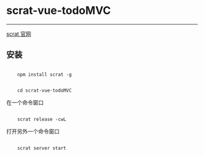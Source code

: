 # scrat-vue-todoMVC

-------------------------------------

<a href="http://scrat.io/">scrat 官网</a>

## 安装


``` shell
	
	npm install scrat -g

```




``` shell
	
	cd scrat-vue-todoMVC

```

在一个命令窗口

``` shell
	
	scrat release -cwL

```

打开另外一个命令窗口


``` shell
	
	scrat server start

```

